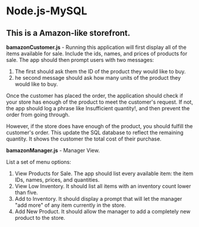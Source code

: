 # Node.js-MySQL

##  This is a Amazon-like storefront.

**bamazonCustomer.js** - Running this application will first display all of the items available for sale. Include the ids, names, and prices of products for sale.
The app should then prompt users with two messages:
1. The first should ask them the ID of the product they would like to buy.
1. he second message should ask how many units of the product they would like to buy.

Once the customer has placed the order, the application should check if your store has enough of the product to meet the customer's request.
If not, the app should log a phrase like Insufficient quantity!, and then prevent the order from going through.

However, if the store does have enough of the product, you should fulfill the customer's order.
This update the SQL database to reflect the remaining quantity.
It shows the customer the total cost of their purchase.


**bamazonManager.js** - Manager View.

List a set of menu options:
1. View Products for Sale. The app should list every available item: the item IDs, names, prices, and quantities.
1. View Low Inventory.  It should list all items with an inventory count lower than five.
1. Add to Inventory. It should display a prompt that will let the manager "add more" of any item currently in the store.
1. Add New Product. It should allow the manager to add a completely new product to the store.